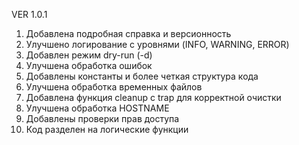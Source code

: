 VER 1.0.1
1. Добавлена подробная справка и версионность
2. Улучшено логирование с уровнями (INFO, WARNING, ERROR)
3. Добавлен режим dry-run (-d)
4. Улучшена обработка ошибок
5. Добавлены константы и более четкая структура кода
6. Улучшена обработка временных файлов
7. Добавлена функция cleanup с trap для корректной очистки
8. Улучшена обработка HOSTNAME
9. Добавлены проверки прав доступа
10. Код разделен на логические функции